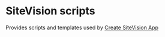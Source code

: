 # SiteVision scripts

Provides scripts and templates used by [Create SiteVision App](https://github.com/sitevision/create-sitevision-app)